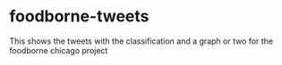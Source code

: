 foodborne-tweets
================

This shows the tweets with the classification and a graph or two for the foodborne chicago project
